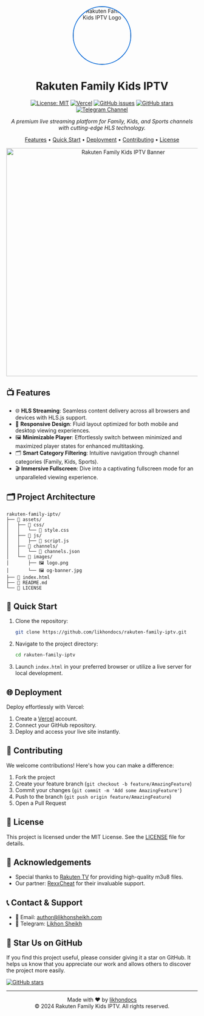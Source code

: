 <div align="center">

<img src="https://bdix-iptv.vercel.app/assets/images/logo.png" alt="Rakuten Family Kids IPTV Logo" width="150" height="150" style="border-radius: 50%; object-fit: cover; border: 2px solid #0366d6;">

# Rakuten Family Kids IPTV

[![License: MIT](https://img.shields.io/badge/License-MIT-yellow.svg)](https://opensource.org/licenses/MIT)
[![Vercel](https://vercelbadge.vercel.app/api/likhondocs/rakuten-family-iptv)](https://vercel.com/likhondocs/rakuten-family-iptv)
[![GitHub issues](https://img.shields.io/github/issues/likhondocs/rakuten-family-iptv)](https://github.com/likhondocs/rakuten-family-iptv/issues)
[![GitHub stars](https://img.shields.io/github/stars/likhondocs/rakuten-family-iptv)](https://github.com/likhondocs/rakuten-family-iptv/stargazers)
[![Telegram Channel](https://img.shields.io/badge/Telegram-Channel-blue?style=flat&logo=telegram)](https://t.me/+ZMdQ1loDjJg3YmE9)

*A premium live streaming platform for Family, Kids, and Sports channels with cutting-edge HLS technology.*

[Features](#-features) • [Quick Start](#-quick-start) • [Deployment](#-deployment) • [Contributing](#-contributing) • [License](#-license)

<img src="https://bdix-iptv.vercel.app/assets/images/og-banner.jpg" alt="Rakuten Family Kids IPTV Banner" width="600">

</div>

## 📺 Features

- 🌐 **HLS Streaming**: Seamless content delivery across all browsers and devices with HLS.js support.
- 📱 **Responsive Design**: Fluid layout optimized for both mobile and desktop viewing experiences.
- 🖼️ **Minimizable Player**: Effortlessly switch between minimized and maximized player states for enhanced multitasking.
- 🗂️ **Smart Category Filtering**: Intuitive navigation through channel categories (Family, Kids, Sports).
- 🎬 **Immersive Fullscreen**: Dive into a captivating fullscreen mode for an unparalleled viewing experience.

## 🗂️ Project Architecture

```
rakuten-family-iptv/
├── 📁 assets/
│   ├── 📁 css/
│   │   └── 📄 style.css
│   ├── 📁 js/
│   │   ├── 📄 script.js
│   ├── 📁 channels/
│   │   └── 📄 channels.json
│   └── 📁 images/
│       ├── 🖼️ logo.png
│       └── 🖼️ og-banner.jpg
├── 📄 index.html
├── 📄 README.md
└── 📄 LICENSE
```

## 🚀 Quick Start

1. Clone the repository:
   ```bash
   git clone https://github.com/likhondocs/rakuten-family-iptv.git
   ```
2. Navigate to the project directory:
   ```bash
   cd rakuten-family-iptv
   ```
3. Launch `index.html` in your preferred browser or utilize a live server for local development.

## 🌐 Deployment

Deploy effortlessly with Vercel:

1. Create a [Vercel](https://vercel.com/) account.
2. Connect your GitHub repository.
3. Deploy and access your live site instantly.

## 🤝 Contributing

We welcome contributions! Here's how you can make a difference:

1. Fork the project
2. Create your feature branch (`git checkout -b feature/AmazingFeature`)
3. Commit your changes (`git commit -m 'Add some AmazingFeature'`)
4. Push to the branch (`git push origin feature/AmazingFeature`)
5. Open a Pull Request

## 📄 License

This project is licensed under the MIT License. See the [LICENSE](LICENSE) file for details.

## 🙏 Acknowledgements

- Special thanks to [Rakuten TV](https://www.rakuten.tv/uk) for providing high-quality m3u8 files.
- Our partner: [RexxCheat](https://t.me/RexxCheat) for their invaluable support.

## 📞 Contact & Support

- 📧 Email: [author@likhonsheikh.com](mailto:author@likhonsheikh.com)
- 💬 Telegram: [Likhon Sheikh](https://t.me/+ZMdQ1loDjJg3YmE9)

## 🌟 Star Us on GitHub

If you find this project useful, please consider giving it a star on GitHub. It helps us know that you appreciate our work and allows others to discover the project more easily.

[![GitHub stars](https://img.shields.io/github/stars/likhondocs/rakuten-family-iptv?style=social)](https://github.com/likhondocs/rakuten-family-iptv/stargazers)

---

<div align="center">
  Made with ❤️ by <a href="https://github.com/likhondocs">likhondocs</a>
  <br>
  © 2024 Rakuten Family Kids IPTV. All rights reserved.
</div>

